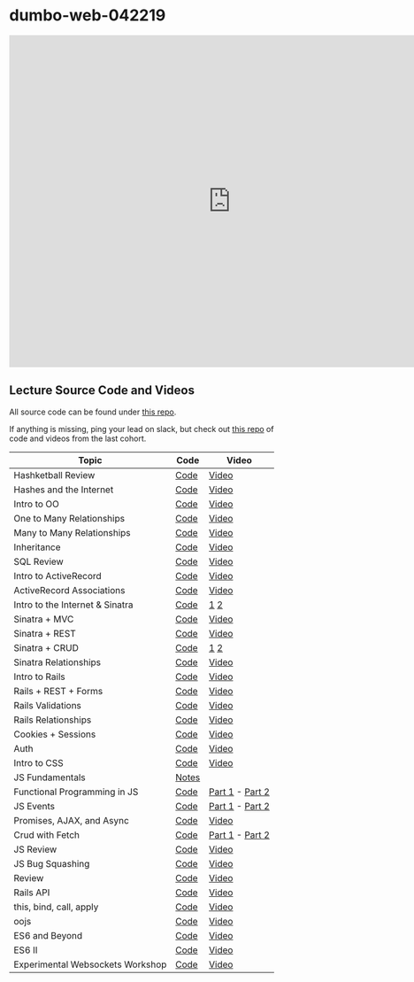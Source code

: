 # dumbo-web-042219
<iframe src="https://calendar.google.com/calendar/embed?src=flatironschool.com_8ih4tr73u41emo8udggc3l57ks%40group.calendar.google.com&ctz=America%2FNew_York" style="border: 0" width="800" height="600" frameborder="0" scrolling="no"></iframe>

## Lecture Source Code and Videos

All source code can be found under [this repo](https://github.com/learn-co-students/dumbo-web-042219/).

If anything is missing, ping your lead on slack, but check out [this repo](https://github.com/learn-co-curriculum/dumbo-web-040119/) of code and videos from the last cohort.

| **Topic**                       | **Code**                          | **Video**                                        |
| ------------------------------- | --------------------------------  | ------------------------------------------------ |
| Hashketball Review              | [Code][hashketball-code]          | [Video][hashketball-vid]                         |
| Hashes and the Internet         | [Code][hashes-internet-code]      | [Video][hashes-internet-video]                   |
| Intro to OO                     | [Code][intro-oo-code]             | [Video][intro-oo-video]                          |
| One to Many Relationships       | [Code][one-many-code]             | [Video][one-many-video]                          |
| Many to Many Relationships      | [Code][many-many-code]            | [Video][many-many-video]                         |
| Inheritance                     | [Code][inheritance-code]          | [Video][inheritance-video]                       |
| SQL Review                      | [Code][sql-review-code]           | [Video][sql-review-video]                        |
| Intro to ActiveRecord           | [Code][intro-ar-code]             | [Video][intro-ar-video]                          |
| ActiveRecord Associations       | [Code][ar-associations-code]      | [Video][ar-associations-video]                   |
| Intro to the Internet & Sinatra | [Code][in-sin-code]               | [1][in-sin-video1] [2][in-sin-video2]            |
| Sinatra + MVC                   | [Code][sinatra-mvc-code]          | [Video][sinatra-mvc-video]                       |
| Sinatra + REST                  | [Code][sinatra-rest-code]         | [Video][sinatra-rest-video]                      |
| Sinatra + CRUD                  | [Code][sin-crud-code]             | [1][sin-crud-video1] [2][sin-crud-video2]        |
| Sinatra Relationships           | [Code][sinatra-rel-code]          | [Video][sinatra-rel-video]                       |
| Intro to Rails                  | [Code][intro-rails-code]          | [Video][intro-rails-video]                       |
| Rails + REST + Forms            | [Code][rails-rest-forms-code]     | [Video][rails-rest-forms-video]                  |
| Rails Validations               | [Code][rails-validations-code]    | [Video][rails-validations-video]                 |
| Rails Relationships             | [Code][rails-rel-code]            | [Video][rails-rel-video]                         |
| Cookies + Sessions              | [Code][rails-validations-code]    | [Video][rails-validations-video]                 |
| Auth                            | [Code][authenticaion-code]        | [Video][authenticaion-video]                     |
| Intro to CSS                    | [Code][css-code]                  | [Video][css-video]                               |
| JS Fundamentals                 | [Notes][js-notes]                 |                                                  |
| Functional Programming in JS    | [Code][fp-code]                   | [Part 1][fp-video-1] - [Part 2][fp-video-2]      |
| JS Events                       | [Code][events-code]               | [Part 1][events-video-1] - [Part 2][events-video-2] |
| Promises, AJAX, and Async       | [Code][promise-code]              | [Video][promise-video]                           |
| Crud with Fetch                 | [Code][fetch-code]                | [Part 1][fetch-video-1] - [Part 2][fetch-video-2]|
| JS Review                       | [Code][js-review-code]            | [Video][js-review-code]                          |
| JS Bug Squashing | [Code][js-bug-squashing-code] | [Video][js-bug-squashing-video] |
| Review | [Code][review-code] | [Video][review-video] |
| Rails API | [Code][rails-api-code] | [Video][rails-api-video] |
| this, bind, call, apply | [Code][this-bind-call-apply-code] | [Video][this-bind-call-apply-video] |
| oojs | [Code][oojs-code] | [Video][oojs-video] |
| ES6 and Beyond | [Code][es6-beyond-code] | [Video][es6-beyond-video] |
| ES6 II | [Code][es6-ii-code] | [Video][es6-ii-video] |
| Experimental Websockets Workshop | [Code][experimental-websockets-workshop-code] | [Video][experimental-websockets-workshop-video] |

[hashketball-vid]: http://youtu.be/z1QM8u5SdDw
[hashketball-code]: https://github.com/learn-co-students/dumbo-web-042219/tree/master/01-hashketball-review

[hashes-internet-code]: https://github.com/learn-co-students/dumbo-web-042219/tree/master/02-hashes-internet
[hashes-internet-video]: https://youtu.be/ivpBQkmqQ7w

[intro-oo-code]: https://github.com/learn-co-students/dumbo-web-042219/tree/master/03-OO
[intro-oo-video]: http://youtu.be/1DM49yz9uIw

[one-many-code]: https://github.com/learn-co-students/dumbo-web-042219/tree/master/04-one-to-many/
[one-many-video]: http://youtu.be/hBFW3VPhsd8

[many-many-code]: https://github.com/learn-co-students/dumbo-web-042219/tree/master/05-many-to-many/
[many-many-video]: http://youtu.be/w6dCFxw2BEk

[inheritance-code]: https://github.com/learn-co-students/dumbo-web-042219/tree/master/06-inheritance/
[inheritance-video]: http://youtu.be/4ub319IsCAQ

[sql-review-code]: https://github.com/learn-co-students/dumbo-web-042219/tree/master/07-sql-review/
[sql-review-video]: http://youtu.be/ekySk63uLHs

[intro-ar-code]: https://github.com/learn-co-students/dumbo-web-042219/tree/master/08-active-record-intro/
[intro-ar-video]: http://youtu.be/So8b6-Zti8A

[ar-associations-code]: https://github.com/learn-co-students/dumbo-web-042219/tree/master/09-ar-associations/
[ar-associations-video]: http://youtu.be/uf2JlDoSJnQ

[in-sin-code]: https://github.com/learn-co-students/dumbo-web-042219/tree/master/09-intro-sinatra-internet
[in-sin-video1]: https://youtu.be/wZ81Iqvs2Yc
[in-sin-video2]: https://youtu.be/OT_bNoWAoQw

[sinatra-mvc-code]: https://github.com/learn-co-students/dumbo-web-042219/tree/master/10-sinatra-mvc
[sinatra-mvc-video]: https://youtu.be/k_fP3hFyWIQ

[sinatra-rest-code]: https://github.com/learn-co-students/dumbo-web-042219/tree/master/11-sinatra-rest/students
[sinatra-rest-video]: https://youtu.be/nP-JFqe8SLg

[sin-crud-code]: https://github.com/learn-co-students/dumbo-web-042219/tree/master/11-sinatra-rest/students
[sin-crud-video1]: https://youtu.be/ZlXd-1by1MA
[sin-crud-video2]: https://youtu.be/wrRP2Pa0lCE

[sinatra-rel-code]: https://github.com/learn-co-students/dumbo-web-042219/tree/master/12-sinatra-relationships/students
[sinatra-rel-video]: https://youtu.be/LdcqIZvGU5Y

[intro-rails-code]: https://github.com/learn-co-students/dumbo-web-042219/tree/master/13-intro-to-rails
[intro-rails-video]:  https://youtu.be/Z16cCZF7pho

[rails-rest-forms-code]: https://github.com/learn-co-students/dumbo-web-042219/tree/master/14-rails-rest-forms
[rails-rest-forms-video]:  https://youtu.be/euNdlTiMiXU

[rails-validations-code]: https://github.com/learn-co-students/dumbo-web-042219/tree/master/15-rails-validations
[rails-validations-video]:  https://youtu.be/5O93vc8QRCc

[rails-rel-code]: https://github.com/learn-co-students/dumbo-web-042219/tree/master/16-rails-associations
[rails-rel-video]:  https://youtu.be/dKSQGCkH3xg

[cookie-session-code]: https://github.com/learn-co-students/dumbo-web-042219/tree/master/17-sessions-cookies
[cookie-session-video]:  https://youtu.be/iVyH6Wbj-o8

[authenticaion-code]: https://github.com/learn-co-students/dumbo-web-042219/tree/master/18-auth
[authenticaion-video]:  https://youtu.be/XkaWfi5JfGk

[css-code]: https://github.com/learn-co-students/dumbo-web-042219/tree/master/19-css-fundamentals
[css-video]: https://youtu.be/jiCGpdYAGrk 

[js-notes]: https://github.com/learn-co-students/dumbo-web-042219/tree/master/20-js-fundamentals

[fp-code]: https://github.com/learn-co-students/dumbo-web-042219/tree/master/21-functional-programming
[fp-video-1]: https://youtu.be/B3xmQJ1pRKE
[fp-video-2]: https://youtu.be/31-FVes3jEQ

[events-code]: https://github.com/learn-co-students/dumbo-web-042219/tree/master/22-events
[events-video-1]: https://youtu.be/ZsCFKjs2-FA
[events-video-2]: https://youtu.be/fNLXuoOLj_Q

[promise-code]: https://github.com/learn-co-students/dumbo-web-042219/tree/master/23-ajax-fetch-intro
[promise-video]: https://youtu.be/7XnJUm14g7Y

[fetch-code]: https://github.com/learn-co-students/dumbo-web-042219/tree/master/24-full-crud-ajax
[fetch-video-1]: https://youtu.be/g3-wB_QvRIA
[fetch-video-2]: https://youtu.be/P0FrQWXxZ2g

[js-review-code]: https://github.com/learn-co-students/dumbo-web-042219/tree/master/25-js-review
[js-review-video]: https://youtu.be/do0OMv_fh2w

[js-bug-squashing-code]: https://github.com/learn-co-students/dumbo-web-042219/tree/master/27-debugging-workshop/
[js-bug-squashing-video]: http://youtu.be/LHQyLkPFhcA

[review-code]: https://github.com/learn-co-students/dumbo-web-042219/tree/master/28-quotes-review/
[review-video]: http://youtu.be/M-2FPghlzbU

[rails-api-code]: https://github.com/learn-co-students/dumbo-web-042219/tree/master/29-rails-api/
[rails-api-video]: http://youtu.be/JZdS_lq61dk

[this-bind-call-apply-code]: https://github.com/learn-co-students/dumbo-web-042219/tree/master/30-oojs/
[this-bind-call-apply-video]: http://youtu.be/h5nVMmOFWEc

[oojs-code]: https://github.com/learn-co-students/dumbo-web-042219/tree/master/30-oojs/
[oojs-video]: http://youtu.be/D7NBUw3OvCg

[es6-beyond-code]: https://github.com/learn-co-students/dumbo-web-042219/tree/master/32-es6/
[es6-beyond-video]: http://youtu.be/u9G94zOdug4

[es6-ii-code]: https://github.com/learn-co-students/dumbo-web-042219/tree/master/32-es6/
[es6-ii-video]: http://youtu.be/kBd0WAWvayA

[experimental-websockets-workshop-code]: https://github.com/learn-co-students/dumbo-web-042219/tree/master/33-websockets-intro/
[experimental-websockets-workshop-video]: http://youtu.be/sBjkTk_U89A
